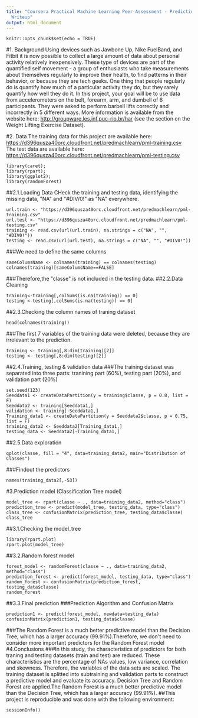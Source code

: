 ```yaml
---
title: "Coursera Practical Machine Learning Peer Assessment - Prediction Assignment
  Writeup"
output: html_document
---
```


```{r setup, include=FALSE}
knitr::opts_chunk$set(echo = TRUE)
```

#1. Background
Using devices such as Jawbone Up, Nike FuelBand, and Fitbit it is now possible to collect a large amount of data about personal activity relatively inexpensively. These type of devices are part of the quantified self movement - a group of enthusiasts who take measurements about themselves regularly to improve their health, to find patterns in their behavior, or because they are tech geeks. One thing that people regularly do is quantify how much of a particular activity they do, but they rarely quantify how well they do it. In this project, your goal will be to use data from accelerometers on the belt, forearm, arm, and dumbell of 6 participants. They were asked to perform barbell lifts correctly and incorrectly in 5 different ways. More information is available from the website here: http://groupware.les.inf.puc-rio.br/har (see the section on the Weight Lifting Exercise Dataset).


#2. Data
The training data for this project are available here:
https://d396qusza40orc.cloudfront.net/predmachlearn/pml-training.csv
The test data are available here:
https://d396qusza40orc.cloudfront.net/predmachlearn/pml-testing.csv

```{r}
library(caret); 
library(rpart);
library(ggplot2);
library(randomForest)
```
##2.1.Loading Data
CHeck the training and testing data, identifying the missing data, "NA" and "#DIV/0!" as "NA" everywhere.
```{r}
url.train <- "https://d396qusza40orc.cloudfront.net/predmachlearn/pml-training.csv"
url.test <- "https://d396qusza40orc.cloudfront.net/predmachlearn/pml-testing.csv"
training <- read.csv(url(url.train), na.strings = c("NA", "", "#DIV0!"))
testing <- read.csv(url(url.test), na.strings = c("NA", "", "#DIV0!"))
```
###We need to define the same columns
```{r}
sameColumsName <- colnames(training) == colnames(testing)
colnames(training)[sameColumsName==FALSE]
```
###Therefore,the "classe" is not included in the testing data.
##2.2.Data Cleaning
```{r}
training<-training[,colSums(is.na(training)) == 0]
testing <-testing[,colSums(is.na(testing)) == 0]
```
##2.3.Checking the column names of traning dataset
```{r}
head(colnames(training))
```
###The first 7 variables of the training data were deleted, because they are irrelevant to the prediction.
```{r}
training <- training[,8:dim(training)[2]]
testing <- testing[,8:dim(testing)[2]]

```
##2.4.Training, testing & validation data
###The training dataset was separated into three parts: tranining part (60%), testing part (20%), and validation part (20%)
```{r}
set.seed(123)
Seeddata1 <- createDataPartition(y = training$classe, p = 0.8, list = F)
Seeddata2 <- training[Seeddata1,]
validation <- training[-Seeddata1,]
Training_data1 <- createDataPartition(y = Seeddata2$classe, p = 0.75, list = F)
training_data2 <- Seeddata2[Training_data1,]
testing_data <- Seeddata2[-Training_data1,]
```
##2.5.Data exploration
```{r}
qplot(classe, fill = "4", data=training_data2, main="Distribution of Classes")
```
###Findout the predictors
```{r}
names(training_data2[,-53])
```
#3.Prediction model (Classification Tree model)
```{r}
model_tree <- rpart(classe ~ ., data=training_data2, method="class")
prediction_tree <- predict(model_tree, testing_data, type="class")
class_tree <- confusionMatrix(prediction_tree, testing_data$classe)
class_tree
```
##3.1.Checking the model_tree
```{r}
library(rpart.plot)
rpart.plot(model_tree)
```
##3.2.Random forest model
```{r}
forest_model <- randomForest(classe ~ ., data=training_data2, method="class")
prediction_forest <- predict(forest_model, testing_data, type="class")
random_forest <- confusionMatrix(prediction_forest, testing_data$classe)
random_forest
```

##3.3.Final prediction
###Prediction Algorithm and Confusion Matrix
```{r}
prediction1 <- predict(forest_model, newdata=testing_data)
confusionMatrix(prediction1, testing_data$classe)
```
###The Random Forest is a much better predictive model than the Decision Tree, which has a larger accuracy (99.91%).Therefore, we don't need to consider more important predictors for the Random Forest model
#4.Conclusions
###In this study, the characteristics of predictors for both traning and testing datasets (train and test) are reduced. These characteristics are the percentage of NAs values, low variance, correlation and skewness. Therefore, the variables of the data sets are scaled. The training dataset is splitted into subtraining and validation parts to construct a predictive model and evaluate its accuracy. Decision Tree and Random Forest are applied.The Random Forest is a much better predictive model than the Decision Tree, which has a larger accuracy (99.91%).
##This project is reproducible and was done with the following environment:
```{r}
sessionInfo()
```

